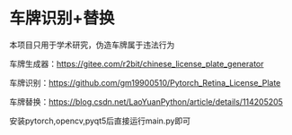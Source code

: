 # 车牌识别+替换

本项目只用于学术研究，伪造车牌属于违法行为

车牌生成器：https://gitee.com/r2bit/chinese_license_plate_generator

车牌识别：https://github.com/gm19900510/Pytorch_Retina_License_Plate

车牌替换：https://blog.csdn.net/LaoYuanPython/article/details/114205205

安装pytorch,opencv,pyqt5后直接运行main.py即可